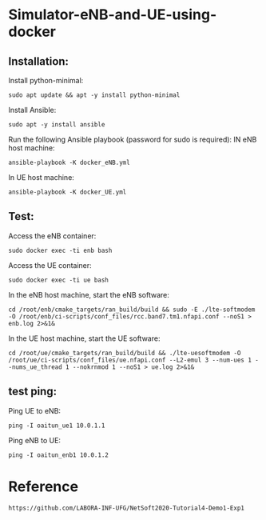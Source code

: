 # Simulator-eNB-and-UE-using-docker
## Installation:
Install python-minimal:
```
sudo apt update && apt -y install python-minimal
```
Install Ansible:
```
sudo apt -y install ansible
```
Run the following Ansible playbook (password for sudo is required):
IN eNB host machine:
```
ansible-playbook -K docker_eNB.yml
```
In UE host machine:
```
ansible-playbook -K docker_UE.yml
```
## Test:
Access the eNB container:
```
sudo docker exec -ti enb bash
```
Access the UE container:
```
sudo docker exec -ti ue bash
```
In the eNB host machine, start the eNB software:
```
cd /root/enb/cmake_targets/ran_build/build && sudo -E ./lte-softmodem -O /root/enb/ci-scripts/conf_files/rcc.band7.tm1.nfapi.conf --noS1 > enb.log 2>&1&
```
In the UE host machine, start the UE software:
```
cd /root/ue/cmake_targets/ran_build/build && ./lte-uesoftmodem -O /root/ue/ci-scripts/conf_files/ue.nfapi.conf --L2-emul 3 --num-ues 1 --nums_ue_thread 1 --nokrnmod 1 --noS1 > ue.log 2>&1&
```
## test ping:
Ping UE to eNB:
```
ping -I oaitun_ue1 10.0.1.1
```
Ping eNB to UE:
```
ping -I oaitun_enb1 10.0.1.2
```
# Reference
```
https://github.com/LABORA-INF-UFG/NetSoft2020-Tutorial4-Demo1-Exp1
```

